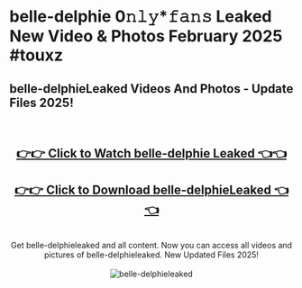 # belle-delphie 0𝚗𝚕𝚢*𝚏𝚊𝚗𝚜 Leaked New Video & Photos February 2025 #touxz

<h2>belle-delphieLeaked Videos And Photos - Update Files 2025!</h2>
<br>
<div align="center">
<h2><a href="https://mediaupload.pro?title=belle-delphie&ref=11F" rel="nofollow">👉👉 Click to Watch belle-delphie Leaked 👈👈</a></h2>
<h2><a href="https://mediaupload.pro?title=belle-delphie&ref=11F" rel="nofollow">👉👉 Click to Download belle-delphieLeaked 👈👈</a></h2>
<br>
Get belle-delphieleaked and all content. Now you can access all videos and pictures of belle-delphieleaked. New Updated Files 2025!
<br>
<br>
<a href="https://mediaupload.pro?title=belle-delphie&ref=11F" rel="nofollow" data-target="animated-image.originalLink"><img src="https://i.ibb.co/Gkj2r4b/banner.png" alt="belle-delphieleaked" style="max-width: 100%; display: inline-block;" data-target="animated-image.originalImage"></a>
</div>
<br>

